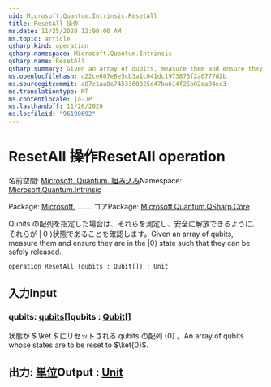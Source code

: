 ```yaml
---
uid: Microsoft.Quantum.Intrinsic.ResetAll
title: ResetAll 操作
ms.date: 11/25/2020 12:00:00 AM
ms.topic: article
qsharp.kind: operation
qsharp.namespace: Microsoft.Quantum.Intrinsic
qsharp.name: ResetAll
qsharp.summary: Given an array of qubits, measure them and ensure they are in the |0⟩ state such that they can be safely released.
ms.openlocfilehash: d22ce607e8e5cb3a1c041dc1973875f2a0777d2b
ms.sourcegitcommit: a87c1aa8e7453360025e47ba614f25b02ea84ec3
ms.translationtype: MT
ms.contentlocale: ja-JP
ms.lasthandoff: 11/26/2020
ms.locfileid: "96198692"
---
```

# <a name="resetall-operation"></a><span data-ttu-id="1cd93-102">ResetAll 操作</span><span class="sxs-lookup"><span data-stu-id="1cd93-102">ResetAll operation</span></span>

<span data-ttu-id="1cd93-103">名前空間: [Microsoft. Quantum. 組み込み](xref:Microsoft.Quantum.Intrinsic)</span><span class="sxs-lookup"><span data-stu-id="1cd93-103">Namespace: [Microsoft.Quantum.Intrinsic](xref:Microsoft.Quantum.Intrinsic)</span></span>

<span data-ttu-id="1cd93-104">Package: [Microsoft.](https://nuget.org/packages/Microsoft.Quantum.QSharp.Core) ....... コア</span><span class="sxs-lookup"><span data-stu-id="1cd93-104">Package: [Microsoft.Quantum.QSharp.Core](https://nuget.org/packages/Microsoft.Quantum.QSharp.Core)</span></span>


<span data-ttu-id="1cd93-105">Qubits の配列を指定した場合は、それらを測定し、安全に解放できるように、それらが | 0 ⟩状態であることを確認します。</span><span class="sxs-lookup"><span data-stu-id="1cd93-105">Given an array of qubits, measure them and ensure they are in the |0⟩ state such that they can be safely released.</span></span>

```qsharp
operation ResetAll (qubits : Qubit[]) : Unit
```


## <a name="input"></a><span data-ttu-id="1cd93-106">入力</span><span class="sxs-lookup"><span data-stu-id="1cd93-106">Input</span></span>

### <a name="qubits--qubit"></a><span data-ttu-id="1cd93-107">qubits: [qubits](xref:microsoft.quantum.lang-ref.qubit)[]</span><span class="sxs-lookup"><span data-stu-id="1cd93-107">qubits : [Qubit](xref:microsoft.quantum.lang-ref.qubit)[]</span></span>

<span data-ttu-id="1cd93-108">状態が $ \ket $ にリセットされる qubits の配列 {0} 。</span><span class="sxs-lookup"><span data-stu-id="1cd93-108">An array of qubits whose states are to be reset to $\ket{0}$.</span></span>



## <a name="output--unit"></a><span data-ttu-id="1cd93-109">出力: [単位](xref:microsoft.quantum.lang-ref.unit)</span><span class="sxs-lookup"><span data-stu-id="1cd93-109">Output : [Unit](xref:microsoft.quantum.lang-ref.unit)</span></span>

